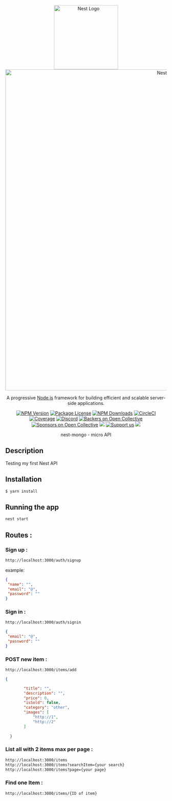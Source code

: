 <p align="center">
  <a href="http://nestjs.com/" target="blank"><img src="https://nestjs.com/img/logo-small.svg" width="200" alt="Nest Logo" /></a>
<img src="https://cdn.cookielaw.org/logos/aa61bc99-4bbe-41c8-922a-845ae4c1c62f/018e66da-0df4-7700-9172-10dc7e1a65a8/3f49b566-3f20-4b54-b39a-57bde709c32e/MongoDB_SlateBlue.png" width="1000" alt="Nest Logo" />
</p>

[circleci-image]: https://img.shields.io/circleci/build/github/nestjs/nest/master?token=abc123def456
[circleci-url]: https://circleci.com/gh/nestjs/nest

  <p align="center">A progressive <a href="http://nodejs.org" target="_blank">Node.js</a> framework for building efficient and scalable server-side applications.</p>
    <p align="center">
<a href="https://www.npmjs.com/~nestjscore" target="_blank"><img src="https://img.shields.io/npm/v/@nestjs/core.svg" alt="NPM Version" /></a>
<a href="https://www.npmjs.com/~nestjscore" target="_blank"><img src="https://img.shields.io/npm/l/@nestjs/core.svg" alt="Package License" /></a>
<a href="https://www.npmjs.com/~nestjscore" target="_blank"><img src="https://img.shields.io/npm/dm/@nestjs/common.svg" alt="NPM Downloads" /></a>
<a href="https://circleci.com/gh/nestjs/nest" target="_blank"><img src="https://img.shields.io/circleci/build/github/nestjs/nest/master" alt="CircleCI" /></a>
<a href="https://coveralls.io/github/nestjs/nest?branch=master" target="_blank"><img src="https://coveralls.io/repos/github/nestjs/nest/badge.svg?branch=master#9" alt="Coverage" /></a>
<a href="https://discord.gg/G7Qnnhy" target="_blank"><img src="https://img.shields.io/badge/discord-online-brightgreen.svg" alt="Discord"/></a>
<a href="https://opencollective.com/nest#backer" target="_blank"><img src="https://opencollective.com/nest/backers/badge.svg" alt="Backers on Open Collective" /></a>
<a href="https://opencollective.com/nest#sponsor" target="_blank"><img src="https://opencollective.com/nest/sponsors/badge.svg" alt="Sponsors on Open Collective" /></a>
  <a href="https://paypal.me/kamilmysliwiec" target="_blank"><img src="https://img.shields.io/badge/Donate-PayPal-ff3f59.svg"/></a>
    <a href="https://opencollective.com/nest#sponsor"  target="_blank"><img src="https://img.shields.io/badge/Support%20us-Open%20Collective-41B883.svg" alt="Support us"></a>
  <a href="https://twitter.com/nestframework" target="_blank"><img src="https://img.shields.io/twitter/follow/nestframework.svg?style=social&label=Follow"></a>
</p>
  <!--[![Backers on Open Collective](https://opencollective.com/nest/backers/badge.svg)](https://opencollective.com/nest#backer)
  [![Sponsors on Open Collective](https://opencollective.com/nest/sponsors/badge.svg)](https://opencollective.com/nest#sponsor)-->

<p align="center">  nest-mongo - micro API </p>

## Description

Testing my first Nest API

## Installation

```bash
$ yarn install
```

## Running the app

```bash
nest start
```

## Routes : 
  ### Sign up :
```bash
http://localhost:3000/auth/signup
```
example: 
```json
{
 "name": "",
 "email": "@",
 "password": "" 
}
```
  ### Sign in :
```bash
http://localhost:3000/auth/signin
```
```json
{
 "email": "@",
 "password": ""
}
```
  ### POST new item :
```bash
http://localhost:3000/items/add
```
```json
{ 

        "title": "",
        "description": "",
        "price": 0,
        "isSold": false,
        "category": "other",
        "images": [
            "http://1",
            "http://2"
        ]
  
  }
```
  ### List all with 2 items max per page :
```bash
http://localhost:3000/items
http://localhost:3000/items?searchItem={your search}
http://localhost:3000/items?page={your page}
```
  ### Find one Item :
```bash
http://localhost:3000/items/{ID of item}
```


